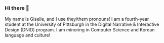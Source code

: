 ### Hi there 👋
My name is Giselle, and I use they/them pronouns!
I am a fourth-year student at the University of Pittsburgh in the Digital Narrative & Interactive Design (DNID) program.
I am minoring in Computer Science and Korean language and culture!

<!--
**zel-rosales/zel-rosales** is a ✨ _special_ ✨ repository because its `README.md` (this file) appears on your GitHub profile.

Here are some ideas to get you started:

- 🔭 I’m currently working on ...
- 🌱 I’m currently learning ...
- 👯 I’m looking to collaborate on ...
- 🤔 I’m looking for help with ...
- 💬 Ask me about ...
- 📫 How to reach me: ...
- 😄 Pronouns: ...
- ⚡ Fun fact: ...
-->
